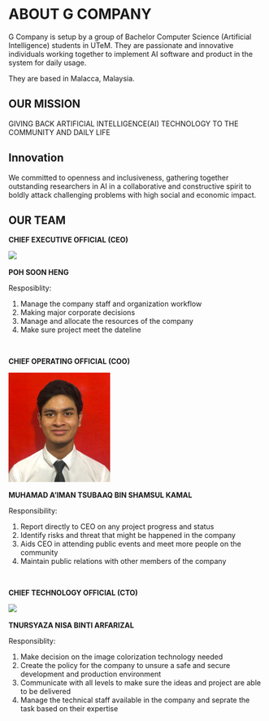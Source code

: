 # ABOUT G COMPANY
G Company is setup by a group of Bachelor Computer Science (Artificial Intelligence) students in UTeM. They are passionate and innovative individuals working together to implement AI software and product in the system for daily usage.

They are based in Malacca, Malaysia.

## OUR MISSION
GIVING BACK ARTIFICIAL INTELLIGENCE(AI) TECHNOLOGY TO THE COMMUNITY AND DAILY LIFE

## Innovation
We committed to openness and inclusiveness, gathering together outstanding researchers in AI in a collaborative and constructive spirit to boldly attack challenging problems with high social and economic impact.

## OUR TEAM
**CHIEF EXECUTIVE OFFICIAL (CEO)**

<img src="assets/soon.jpg" width="200" height="auto" />

**POH SOON HENG**

Resposiblity:
1. Manage the company staff and organization workflow
2. Making major corporate decisions 
3. Manage and allocate the resources of the company
4. Make sure project meet the dateline

<br>

**CHIEF OPERATING OFFICIAL (COO)**

<img src="assets/tsubaaq.jpeg" width="200" height="auto" />

**MUHAMAD A’IMAN TSUBAAQ BIN SHAMSUL KAMAL**

Responsibility:
1. Report directly to CEO on any project progress and status
2. Identify risks and threat that might be happened in the company
3. Aids CEO in attending public events and meet more people on the community
4. Maintain public relations with other members of the company

<br>

**CHIEF TECHNOLOGY OFFICIAL (CTO)**

<img src="assets/syaza.jpeg" width="200" height="auto" />

**TNURSYAZA NISA BINTI ARFARIZAL**

Responsiblity:
1. Make decision on the image colorization technology needed
2. Create the policy for the company to unsure a safe and secure development and production environment
3. Communicate with all levels to make sure the ideas and project are able to be delivered
4. Manage the technical staff available in the company and seprate the task based on their expertise


<br>
